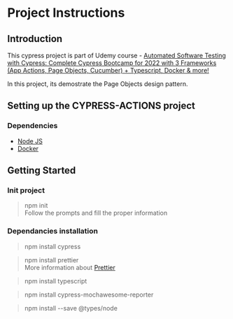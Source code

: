 # Project Instructions

## Introduction

This cypress project is part of Udemy course - [Automated Software Testing with Cypress: Complete Cypress Bootcamp for 2022 with 3 Frameworks (App Actions, Page Objects, Cucumber) + Typescript, Docker & more!](https://www.udemy.com/course/automated-testing-with-cypress/)

In this project, its demostrate the Page Objects design pattern.

## Setting up the CYPRESS-ACTIONS project

### Dependencies
* [Node JS](https://nodejs.org/en/)
* [Docker](https://www.docker.com/get-started/)

## Getting Started

### Init project
> npm init
> <br/> Follow the prompts and fill the proper information

### Dependancies installation
> npm install cypress

> npm install prettier
> <br/> More information about [Prettier](https://prettier.io/)

> npm install typescript

> npm install cypress-mochawesome-reporter

> npm install --save @types/node